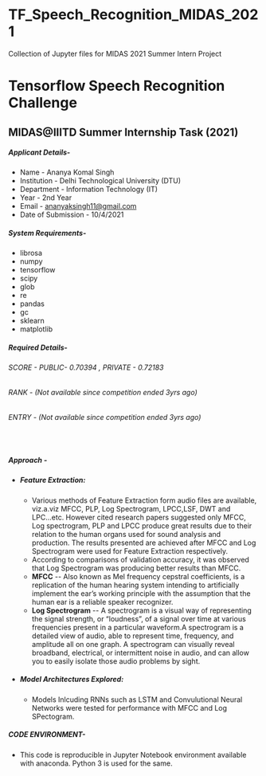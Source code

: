 # TF_Speech_Recognition_MIDAS_2021
Collection of Jupyter files for MIDAS 2021 Summer Intern Project
# Tensorflow Speech Recognition Challenge
## MIDAS@IIITD Summer Internship Task (2021)


##### Applicant Details-
- Name - Ananya Komal Singh 
- Institution - Delhi Technological University (DTU)
- Department - Information Technology (IT)
- Year - 2nd Year
- Email - ananyaksingh11@gmail.com
- Date of Submission - 10/4/2021
##### System Requirements-
- librosa 
- numpy
- tensorflow
- scipy
- glob
- re
- pandas 
- gc
- sklearn
- matplotlib

##### Required Details-

######  SCORE - PUBLIC- 0.70394 , PRIVATE - 0.72183
###### *RANK* - (Not available since competition ended 3yrs ago)
###### *ENTRY* - (Not available since competition ended 3yrs ago)

&nbsp;

##### Approach -
- ##### *Feature Extraction*:
    -  Various methods of Feature Extraction form audio files are available, viz.a.viz MFCC, PLP, Log Spectrogram, LPCC,LSF, DWT and LPC...etc. However cited research papers suggested only MFCC, Log spectrogram, PLP and LPCC produce great results due to their relation to the human organs used for sound analysis and production. The results presented are achieved after MFCC and Log Spectrogram were used for Feature Extraction respectively. 
    -  According to comparisons of validation accuracy, it was observed that Log Spectrogram was producing better results than MFCC.
    -  **MFCC** -- Also known as Mel frequency cepstral coefficients, is a replication of the human hearing system intending to artificially implement the ear’s working principle with the assumption that the human ear is a reliable speaker recognizer.
    -  **Log Spectrogram** -- A spectrogram is a visual way of representing the signal strength, or “loudness”, of a signal over time at various frequencies present in a particular waveform.A spectrogram is a detailed view of audio, able to represent time, frequency, and amplitude all on one graph. A spectrogram can visually reveal broadband, electrical, or intermittent noise in audio, and can allow you to easily isolate those audio problems by sight.
- ##### *Model Architectures Explored*:
    -  Models Inlcuding RNNs such as LSTM and Convulutional Neural Networks were tested for performance with MFCC and Log SPectogram.

   
##### CODE ENVIRONMENT-
- This code is reproducible in Jupyter Notebook environment available with anaconda. Python 3 is used for the same.





